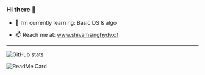 ### Hi there 👋
- 🌱 I’m currently learning: Basic DS & algo

- 📫 Reach me at:            www.shivamsinghydv.cf

___________________________________________________
![GitHub stats](https://github-readme-stats.vercel.app/api?username=anuraghazra&theme=material-polenight&show_icons=true)

![ReadMe Card](https://github-readme-stats.vercel.app/api/pin/?username=shivamsinghydv&repo=dev-portfolio)

<!--
**shivamsinghydv/shivamsinghydv** is a ✨ _special_ ✨ repository because its `README.md` (this file) appears on your GitHub profile.

Here are some ideas to get you started:

- 🔭 I’m currently working on ...
- 🌱 I’m currently learning ...
- 👯 I’m looking to collaborate on ...
- 🤔 I’m looking for help with ...
- 💬 Ask me about ...
- 📫 How to reach me: ...
- 😄 Pronouns: ...
- ⚡ Fun fact: ...
-->
